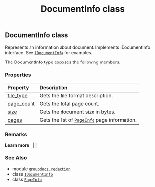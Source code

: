 ﻿---
title: DocumentInfo class
second_title: GroupDocs.Redaction for Python via .NET API References
description: 
type: docs
weight: 10
url: /groupdocs.redaction/documentinfo/
is_root: false
---

## DocumentInfo class

Represents an information about document. Implements IDocumentInfo interface. See [`IDocumentInfo`](/redaction/python-net/groupdocs.redaction/idocumentinfo) for examples.



The DocumentInfo type exposes the following members:

### Properties
| Property | Description |
| :- | :- |
| [file_type](/redaction/python-net/groupdocs.redaction/documentinfo/file_type) | Gets the file format description. |
| [page_count](/redaction/python-net/groupdocs.redaction/documentinfo/page_count) | Gets the total page count. |
| [size](/redaction/python-net/groupdocs.redaction/documentinfo/size) | Gets the document size in bytes. |
| [pages](/redaction/python-net/groupdocs.redaction/documentinfo/pages) | Gets the list of [`PageInfo`](/redaction/python-net/groupdocs.redaction/pageinfo) page information. |



### Remarks 


**Learn more** |
|
 |

### See Also
* module [`groupdocs.redaction`](..)
* class [`IDocumentInfo`](/redaction/python-net/groupdocs.redaction/idocumentinfo)
* class [`PageInfo`](/redaction/python-net/groupdocs.redaction/pageinfo)

